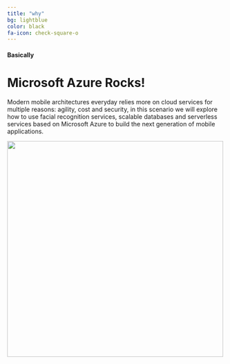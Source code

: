 ```yaml
---
title: "why"
bg: lightblue
color: black
fa-icon: check-square-o
---
```


#### Basically

# Microsoft Azure Rocks!

Modern mobile architectures everyday relies more on cloud services for multiple reasons: agility, cost and security, in this scenario we will explore how to use facial recognition services, scalable databases and serverless services based on Microsoft Azure to build the next generation of mobile applications.

<img src="http://rcervantes.me/azure-cognitive-hack-website/img/architecture.png" width="500" />
